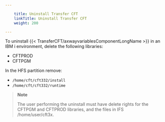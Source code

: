 ```yaml
---

    title: Uninstall Transfer CFT
    linkTitle: Uninstall Transfer CFT
    weight: 200

---
```

To uninstall {{< TransferCFT/axwayvariablesComponentLongName  >}} in an IBM i environment, delete the following libraries:

- CFTPROD
- CFTPGM

In the HFS partition remove:

- `/home/cft/cft332/install `
- `/home/cft/cft332/runtime `

> **Note**
>
> The user performing the uninstall must have delete rights for the CFTPGM and CFTPROD libraries, and the files in IFS /home/user/cft3x.
